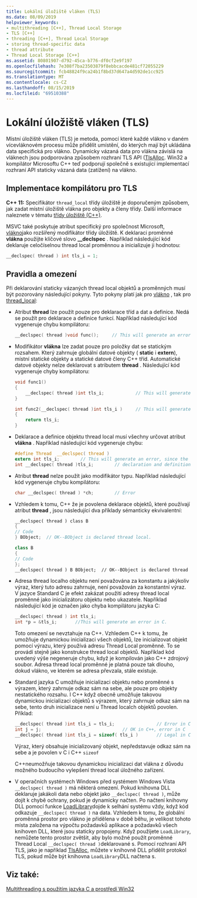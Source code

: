 ```yaml
---
title: Lokální úložiště vláken (TLS)
ms.date: 08/09/2019
helpviewer_keywords:
- multithreading [C++], Thread Local Storage
- TLS [C++]
- threading [C++], Thread Local Storage
- storing thread-specific data
- thread attribute
- Thread Local Storage [C++]
ms.assetid: 80801907-d792-45ca-b776-df0cf2e9f197
ms.openlocfilehash: 7e308f7ba23503879f8ebbcacde481cf72055229
ms.sourcegitcommit: fcb48824f9ca24b1f8bd37d647a4d592de1cc925
ms.translationtype: MT
ms.contentlocale: cs-CZ
ms.lasthandoff: 08/15/2019
ms.locfileid: "69510388"
---
```

# <a name="thread-local-storage-tls"></a>Lokální úložiště vláken (TLS)

Místní úložiště vláken (TLS) je metoda, pomocí které každé vlákno v daném vícevláknovém procesu může přidělit umístění, do kterých mají být ukládána data specifická pro vlákno. Dynamicky vázaná data pro vlákna závislá na vláknech jsou podporována způsobem rozhraní TLS API ([TlsAlloc](/windows/win32/api/processthreadsapi/nf-processthreadsapi-tlsalloc). Win32 a kompilátor Microsoftu C++ teď podporují společně s existující implementací rozhraní API staticky vázaná data (zatížení) na vlákno.

## <a name="_core_compiler_implementation_for_tls"></a>Implementace kompilátoru pro TLS

**C++ 11:**  Specifikátor `thread_local` třídy úložiště je doporučeným způsobem, jak zadat místní úložiště vlákna pro objekty a členy třídy. Další informace naleznete v tématu [třídy úložiště (C++)](../cpp/storage-classes-cpp.md).

MSVC také poskytuje atribut specifický pro společnost Microsoft, [vlákno](../cpp/thread.md)jako rozšířený modifikátor třídy úložiště. K deklaraci proměnné **vlákna** použijte klíčové slovo **__declspec** . Například následující kód deklaruje celočíselnou thread local proměnnou a inicializuje ji hodnotou:

```C
__declspec( thread ) int tls_i = 1;
```

## <a name="rules-and-limitations"></a>Pravidla a omezení

Při deklarování staticky vázaných thread local objektů a proměnných musí být pozorovány následující pokyny. Tyto pokyny platí jak pro [vlákno](../cpp/thread.md) , tak pro [thread_local](../cpp/storage-classes-cpp.md):

- Atribut **thread** lze použít pouze pro deklarace tříd a dat a definice. Nedá se použít pro deklarace a definice funkcí. Například následující kód vygeneruje chybu kompilátoru:

    ```C
    __declspec( thread )void func();     // This will generate an error.
    ```

- Modifikátor **vlákna** lze zadat pouze pro položky dat se statickým rozsahem. Který zahrnuje globální datové objekty ( **static** i **extern**), místní statické objekty a statické datové členy C++ tříd. Automatické datové objekty nelze deklarovat s atributem **thread** . Následující kód vygeneruje chyby kompilátoru:

    ```C
    void func1()
    {
        __declspec( thread )int tls_i;            // This will generate an error.
    }

    int func2(__declspec( thread )int tls_i )     // This will generate an error.
    {
        return tls_i;
    }
    ```

- Deklarace a definice objektu thread local musí všechny určovat atribut **vlákna** . Například následující kód vygeneruje chybu:

    ```C
    #define Thread  __declspec( thread )
    extern int tls_i;        // This will generate an error, since the
    int __declspec( thread )tls_i;        // declaration and definition differ.
    ```

- Atribut **thread** nelze použít jako modifikátor typu. Například následující kód vygeneruje chybu kompilátoru:

    ```C
    char __declspec( thread ) *ch;        // Error
    ```

- Vzhledem k tomu, C++ že je povolena deklarace objektů, které používají atribut **thread** , jsou následující dva příklady sémanticky ekvivalentní:

    ```cpp
    __declspec( thread ) class B
    {
    // Code
    } BObject;  // OK--BObject is declared thread local.

    class B
    {
    // Code
    };
    __declspec( thread ) B BObject;  // OK--BObject is declared thread local.
    ```

- Adresa thread localho objektu není považována za konstantu a jakýkoliv výraz, který tuto adresu zahrnuje, není považován za konstantní výraz. V jazyce Standard C je efekt zakázat použití adresy thread local proměnné jako inicializátoru objektu nebo ukazatele. Například následující kód je označen jako chyba kompilátoru jazyka C:

    ```C
    __declspec( thread ) int tls_i;
    int *p = &tls_i;       //This will generate an error in C.
    ```

   Toto omezení se nevztahuje na C++. Vzhledem C++ k tomu, že umožňuje dynamickou inicializaci všech objektů, lze inicializovat objekt pomocí výrazu, který používá adresu Thread Local proměnné. To se provádí stejně jako konstrukce thread local objektů. Například kód uvedený výše negeneruje chybu, když je kompilován jako C++ zdrojový soubor. Adresa thread local proměnné je platná pouze tak dlouho, dokud vlákno, ve kterém se adresa převzala, stále existuje.

- Standard jazyka C umožňuje inicializaci objektu nebo proměnné s výrazem, který zahrnuje odkaz sám na sebe, ale pouze pro objekty nestatického rozsahu. I C++ když obecně umožňuje takovou dynamickou inicializaci objektů s výrazem, který zahrnuje odkaz sám na sebe, tento druh inicializace není u Thread localch objektů povolen. Příklad:

    ```C
    __declspec( thread )int tls_i = tls_i;                // Error in C and C++
    int j = j;                               // OK in C++, error in C
    __declspec( thread )int tls_i = sizeof( tls_i )       // Legal in C and C++
    ```

   Výraz, který obsahuje inicializovaný objekt, nepředstavuje odkaz sám na sebe a je povolen v C i C++ `sizeof`

   C++neumožňuje takovou dynamickou inicializaci dat vlákna z důvodu možného budoucího vylepšení thread local úložného zařízení.

- V operačních systémech Windows před systémem Windows Vista `__declspec( thread )` má některá omezení. Pokud knihovna DLL deklaruje jakákoli data nebo objekt jako `__declspec( thread )`, může dojít k chybě ochrany, pokud je dynamicky načten. Po načtení knihovny DLL pomocí funkce [LoadLibrary](/windows/win32/api/libloaderapi/nf-libloaderapi-loadlibraryw)dojde k selhání systému vždy, když kód odkazuje `__declspec( thread )` na data. Vzhledem k tomu, že globální proměnná prostor pro vlákno je přidělena v době běhu, je velikost tohoto místa založena na výpočtu požadavků aplikace a požadavků všech knihoven DLL, které jsou staticky propojeny. Když použijete `LoadLibrary`, nemůžete tento prostor zvětšit, aby bylo možné použít proměnné Thread Local `__declspec( thread )`deklarované s. Pomocí rozhraní API TLS, jako je například [TlsAlloc](/windows/win32/api/processthreadsapi/nf-processthreadsapi-tlsalloc), můžete v knihovně DLL přidělit protokol TLS, pokud může být knihovna `LoadLibrary`DLL načtena s.

## <a name="see-also"></a>Viz také:

[Multithreading s použitím jazyka C a prostředí Win32](multithreading-with-c-and-win32.md)
